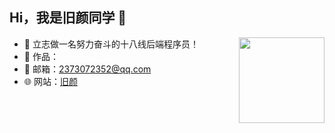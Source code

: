 ## Hi，我是旧颜同学 👋

<img height="137px" align="right" src="https://github-readme-stats.vercel.app/api?username=zjw20010709&hide_title=true&hide_border=true&show_icons=true&include_all_commits=true&line_height=21&bg_color=0,73FA79,73FDFF,D783FF&theme=graywhite&locale=cn" />

- 🧿 立志做一名努力奋斗的十八线后端程序员！
- 🎨 作品：
- 💬 邮箱：2373072352@qq.com
- 🌐 网站：<a target="_blank" href="http://monsterx.cc/">旧颜</a>

<a href="https://blog.csdn.net/qq_53236912?spm=1010.2135.3001.5421">
    <img src="https://img.shields.io/badge/CSDN Page View-115K-E65A65.svg" alt="" title="autofelix的csdn" />
</a>

<!-- ## 

<img src="https://github-readme-stats.vercel.app/api/top-langs/?username=zjw20010709&hide_border=true&hide_title=true&langs_count=10&bg_color=0,EC6C6C,D783FF,73FDFF,73FA79,FFD479&count_private=true&layout=compact&include_all_commits=true&card_width=900&line_height=21&theme=graywhite" alt="logo" height="150px" /> -->
